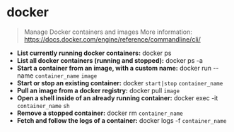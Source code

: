 # docker
> Manage Docker containers and images
> More information: <https://docs.docker.com/engine/reference/commandline/cli/>
- **List currently running docker containers:**
docker ps
- **List all docker containers (running and stopped):**
docker ps -a
- **Start a container from an image, with a custom name:**
docker run --name `container_name` `image`
- **Start or stop an existing container:**
docker `start|stop` `container_name`
- **Pull an image from a docker registry:**
docker pull `image`
- **Open a shell inside of an already running container:**
docker exec -it `container_name` `sh`
- **Remove a stopped container:**
docker rm `container_name`
- **Fetch and follow the logs of a container:**
docker logs -f `container_name`
